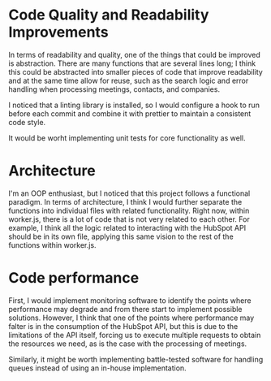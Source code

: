 # Code Quality and Readability Improvements

In terms of readability and quality, one of the things that could be improved is abstraction. There are many functions that are several lines long; I think this could be abstracted into smaller pieces of code that improve readability and at the same time allow for reuse, such as the search logic and error handling when processing meetings, contacts, and companies.

I noticed that a linting library is installed, so I would configure a hook to run before each commit and combine it with prettier to maintain a consistent code style.

It would be worht implementing unit tests for core functionality as well.

# Architecture

I'm an OOP enthusiast, but I noticed that this project follows a functional paradigm. In terms of architecture, I think I would further separate the functions into individual files with related functionality. Right now, within worker.js, there is a lot of code that is not very related to each other. For example, I think all the logic related to interacting with the HubSpot API should be in its own file, applying this same vision to the rest of the functions within worker.js.

# Code performance

First, I would implement monitoring software to identify the points where performance may degrade and from there start to implement possible solutions. However, I think that one of the points where performance may falter is in the consumption of the HubSpot API, but this is due to the limitations of the API itself, forcing us to execute multiple requests to obtain the resources we need, as is the case with the processing of meetings.

Similarly, it might be worth implementing battle-tested software for handling queues instead of using an in-house implementation.
